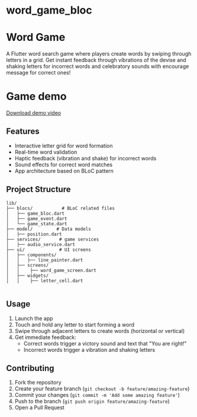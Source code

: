 # word_game_bloc

# Word Game

A Flutter word search game where players create words by swiping through letters in a grid. Get instant feedback through
vibrations of the devise and shaking letters for incorrect words and celebratory sounds with encourage message for
correct ones!

# Game demo

[Download demo video](./app_video.mp4)

## Features

- Interactive letter grid for word formation
- Real-time word validation
- Haptic feedback (vibration and shake) for incorrect words
- Sound effects for correct word matches
- App architecture based on BLoC pattern


## Project Structure

```
lib/
├── blocs/           # BLoC related files
│   ├── game_bloc.dart
│   ├── game_event.dart
│   └── game_state.dart
├── model/         # Data models
│   ├── position.dart
├── services/       # game services
│   ├── audio_service.dart
├── ui/             # UI screens
│   ├── components/
│   │   ├── line_painter.dart
│   ├── screens/
│   │    ├── word_game_screen.dart
│   ├── widgets/
│   │    ├── letter_cell.dart


```

## Usage

1. Launch the app
2. Touch and hold any letter to start forming a word
3. Swipe through adjacent letters to create words (horizontal or vertical)
4. Get immediate feedback:
    - Correct words trigger a victory sound and text that "You are right!"
    - Incorrect words trigger a vibration and shaking letters

## Contributing

1. Fork the repository
2. Create your feature branch (`git checkout -b feature/amazing-feature`)
3. Commit your changes (`git commit -m 'Add some amazing feature'`)
4. Push to the branch (`git push origin feature/amazing-feature`)
5. Open a Pull Request

